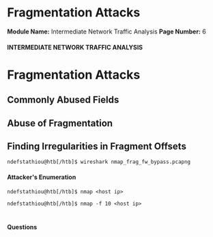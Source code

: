 <!--
 // Platform: Academy
// URL: https://academy.hackthebox.com/module/229/section/2452
// Platform Version: V1
// Module ID: 229
// Module Name: Intermediate Network Traffic Analysis
// Module Difficulty: Easy
// Section ID: 2452
// Section Title: Fragmentation Attacks
// Page Title: Hack The Box - Academy
// Page Number: 6
-->

# Fragmentation Attacks

**Module Name:** Intermediate Network Traffic Analysis **Page Number:** 6

#### 

#### INTERMEDIATE NETWORK TRAFFIC ANALYSIS

# Fragmentation Attacks

## Commonly Abused Fields

## Abuse of Fragmentation

## Finding Irregularities in Fragment Offsets

``` shell-session
ndefstathiou@htb[/htb]$ wireshark nmap_frag_fw_bypass.pcapng
```

#### Attacker's Enumeration

``` shell-session
ndefstathiou@htb[/htb]$ nmap <host ip>
```

``` shell-session
ndefstathiou@htb[/htb]$ nmap -f 10 <host ip>
```

# 

# 

#### Questions

####